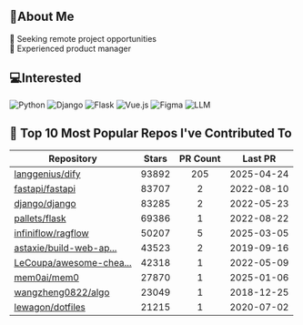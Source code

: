 ## 💫About Me 
👯 Seeking remote project opportunities   
🌱 Experienced product manager

## 💻Interested
![Python](https://img.shields.io/badge/python-3670A0?style=for-the-badge&logo=python&logoColor=ffdd54) ![Django](https://img.shields.io/badge/django-%23092E20.svg?style=for-the-badge&logo=django&logoColor=white) ![Flask](https://img.shields.io/badge/flask-%23000.svg?style=for-the-badge&logo=flask&logoColor=white) ![Vue.js](https://img.shields.io/badge/vuejs-%2335495e.svg?style=for-the-badge&logo=vuedotjs&logoColor=%234FC08D)  ![Figma](https://img.shields.io/badge/figma-%23F24E1E.svg?style=for-the-badge&logo=figma&logoColor=white) ![LLM](https://img.shields.io/badge/LLM-%23412991.svg?style=for-the-badge&logo=openai&logoColor=white)

## 🌟 Top 10 Most Popular Repos I've Contributed To

| Repository | Stars | PR Count | Last PR |
|-----|:---:|:---:|:---:|
| [langgenius/dify](https://github.com/langgenius/dify) | 93892 | 205 | 2025-04-24 |
| [fastapi/fastapi](https://github.com/fastapi/fastapi) | 83707 | 2 | 2022-08-10 |
| [django/django](https://github.com/django/django) | 83285 | 2 | 2022-05-23 |
| [pallets/flask](https://github.com/pallets/flask) | 69386 | 1 | 2022-08-22 |
| [infiniflow/ragflow](https://github.com/infiniflow/ragflow) | 50207 | 5 | 2025-03-05 |
| [astaxie/build-web-ap...](https://github.com/astaxie/build-web-application-with-golang) | 43523 | 2 | 2019-09-16 |
| [LeCoupa/awesome-chea...](https://github.com/LeCoupa/awesome-cheatsheets) | 42318 | 1 | 2022-05-09 |
| [mem0ai/mem0](https://github.com/mem0ai/mem0) | 27870 | 1 | 2025-01-06 |
| [wangzheng0822/algo](https://github.com/wangzheng0822/algo) | 23049 | 1 | 2018-12-25 |
| [lewagon/dotfiles](https://github.com/lewagon/dotfiles) | 21215 | 1 | 2020-07-02 |

